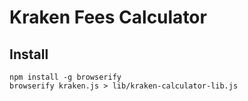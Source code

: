 # Kraken Fees Calculator

## Install

```
npm install -g browserify
browserify kraken.js > lib/kraken-calculator-lib.js
```